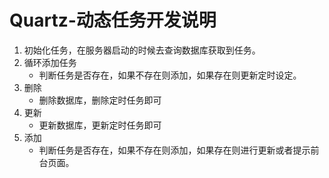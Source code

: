 # Quartz-动态任务开发说明
1. 初始化任务，在服务器启动的时候去查询数据库获取到任务。
2. 循环添加任务
	* 判断任务是否存在，如果不存在则添加，如果存在则更新定时设定。
3. 删除
	* 删除数据库，删除定时任务即可
4. 更新
	* 更新数据库，更新定时任务即可
5. 添加
	* 判断任务是否存在，如果不存在则添加，如果存在则进行更新或者提示前台页面。